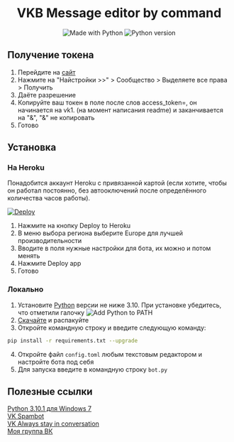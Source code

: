 <h1 align="center">VKB Message editor by command</h1>
<p align="center">
    <img alt="Made with Python" src="https://img.shields.io/badge/Made%20with-Python-%23FFD242?logo=python&logoColor=white"></img>
	<img alt="Python version" src="https://img.shields.io/badge/python-3.10-blue.svg"></img>
</p>

## Получение токена
1. Перейдите на [сайт](https://vkhost.github.io/)
2. Нажмите на "Найстройки >>" > Сообщество > Выделяете все права > Получить
3. Даёте разрешение
4. Копируйте ваш токен в поле после слов access_token=, он начинается на vk1. (на момент написания readme) и заканчивается на "&", "&" не копировать
5. Готово

## Установка
### На Heroku
Понадобится аккаунт Heroku с привязанной картой (если хотите, чтобы он работал постоянно, без автооключений после определённого количества часов работы).

[![Deploy](https://www.herokucdn.com/deploy/button.svg)](https://heroku.com/deploy?template=https://github.com/Cl0ckHvH/VKB_Editmessage)

1. Нажмите на кнопку Deploy to Heroku
2. В меню выбора региона выберите Europe для лучшей производительности
3. Вводите в поля нужные настройки для бота, их можно и потом менять
3. Нажмите Deploy app
4. Готово

### Локально
1. Установите [Python](https://www.python.org/downloads/) версии не ниже 3.10. При установке убедитесь, что отметили галочку ![Add Python to PATH](https://sun9-east.userapi.com/sun9-17/s/v1/ig2/QxsAkYeUkCIWkOfZCyELhXQFbAKHiEdGXo4zWEkinzGT3pEtKV72GGs4tm6HnvgyC5Y1McmByppeXFKeX-PEc__Y.jpg?size=181x19&quality=96&type=album)
2. [Скачайте](https://github.com/Cl0ckHvH/VKB_Editmessage/archive/refs/heads/main.zip) и распакуйте
3. Откройте командную строку и введите следующую команду:
```sh
pip install -r requirements.txt --upgrade
```
4. Откройте файл `config.toml` любым текстовым редактором и настройте бота под себя
5. Для запуска введите в командную строку `bot.py`

## Полезные ссылки

[Python 3.10.1 для Windows 7](https://github.com/NulAsh/cpython/releases/tag/v3.10.1win7-1)<br>
[VK Spambot](https://github.com/Cl0ckHvH/VKB_Spambot)<br>
[VK Always stay in conversation](https://github.com/Cl0ckHvH/VKB_AlwaysInConversation)<br>
[Моя группа ВК](https://vk.com/kings_of_conversation)
